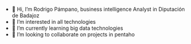 - 👋 Hi, I’m Rodrigo Pámpano, business intelligence Analyst in Diputación de Badajoz
- 👀 I’m interested in all technologies
- 🌱 I’m currently learning big data technologies
- 💞️ I’m looking to collaborate on projects in pentaho
